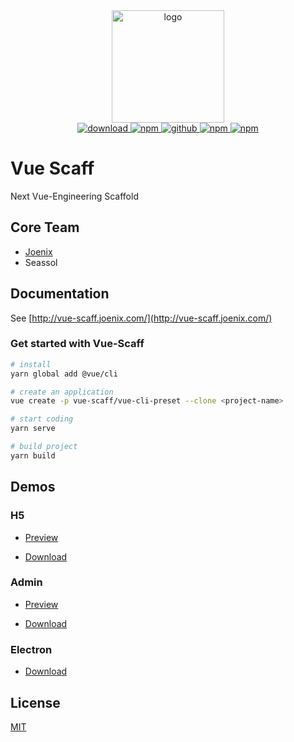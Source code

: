 <div align="center">
  <a href="http://vue-scaff.joenix.com/" target="_blank">
    <img width="180" src="http://oss.joenix.com/vue-scaff/logo.png" alt="logo">
  </a>
</div>

<div align="center">
  <a target="_blank" href="https://github.com/vue-scaff/vue-scaff-demo/archive/vue-scaff-demo-v1.0.zip">
    <img src="https://img.shields.io/badge/Download-v5.1.12-brightgreen" alt="download">
  </a>
  <a target="_blank" href="https://www.npmjs.com/package/@scaff/vue-cli-scaff">
    <img src="https://img.shields.io/badge/npm-v5.2.12-ea2039" alt="npm">
  </a>
  <a target="_blank" href="https://github.com/vue-scaff/vue-cli-scaff">
    <img src="https://img.shields.io/badge/github-v5.2.12-blue" alt="github">
  </a>
  <a target="_blank" href="https://github.com/vue-scaff/vue-cli-scaff/blob/master/LICENSE">
    <img src="https://img.shields.io/badge/license-MIT-green" alt="npm">
  </a>
  <a target="_blank" href="https://discord.gg/xxu5V5C">
    <img src="https://img.shields.io/badge/license-MIT-738bd7" alt="npm">
  </a>
</div>

# Vue Scaff

Next Vue-Engineering Scaffold

## Core Team

- [Joenix](http://joenix.com/)
- Seassol

## Documentation

See [http://vue-scaff.joenix.com/](http://vue-scaff.joenix.com/)

### Get started with Vue-Scaff

```sh
# install
yarn global add @vue/cli

# create an application
vue create -p vue-scaff/vue-cli-preset --clone <project-name>

# start coding
yarn serve

# build project
yarn build
```

## Demos

### H5

- [Preview](http://vue-scaff-demo.joenix.com)

- [Download](https://github.com/vue-scaff/vue-scaff-demo/archive/vue-scaff-demo-v1.0.zip)

### Admin

- [Preview](http://vue-scaff-admin.joenix.com)

- [Download](https://github.com/vue-scaff/vue-scaff-admin/archive/vue-scaff-admin-v1.0.zip)

### Electron

- [Download](https://github.com/vue-scaff/vue-scaff-electron/archive/vue-scaff-electron.zip)

## License

[MIT](https://img.shields.io/badge/license-MIT-738bd7)
